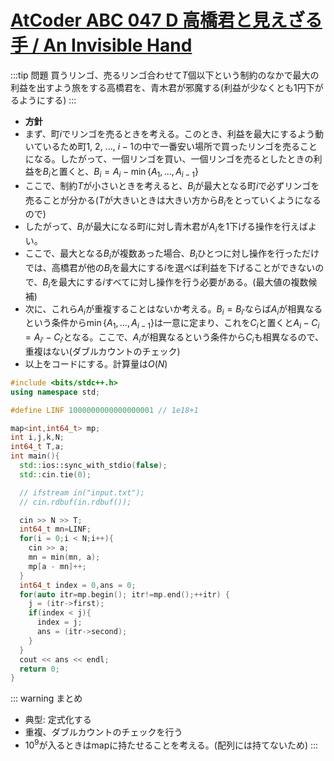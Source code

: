 # [AtCoder ABC 047 D 高橋君と見えざる手 / An Invisible Hand](https://beta.atcoder.jp/contests/abc047/tasks/arc063_b)


:::tip 問題
買うリンゴ、売るリンゴ合わせて$T$個以下という制約のなかで最大の利益を出すよう旅をする高橋君を、青木君が邪魔する(利益が少なくとも$1$円下がるようにする)
:::

- __方針__
- まず、町$i$でリンゴを売るときを考える。このとき、利益を最大にするよう動いているため町$1$, $2$, ..., $i-1$の中で一番安い場所で買ったリンゴを売ることになる。したがって、一個リンゴを買い、一個リンゴを売るとしたときの利益を$B_i$と置くと、$B_i = A_i - \min\{ A_1, ..., A_{i-1} \}$
- ここで、制約$T$が小さいときを考えると、$B_i$が最大となる町$i$で必ずリンゴを売ることが分かる($T$が大きいときは大きい方から$B_i$をとっていくようになるので)
- したがって、$B_i$が最大になる町$i$に対し青木君が$A_i$を1下げる操作を行えばよい。
- ここで、最大となる$B_i$が複数あった場合、$B_i$ひとつに対し操作を行っただけでは、高橋君が他の$B_i$を最大にする$i$を選べば利益を下げることができないので、$B_i$を最大にする$i$すべてに対し操作を行う必要がある。(最大値の複数候補)
- 次に、これら$A_i$が重複することはないか考える。$B_i = B_{i'}$ならば$A_i$が相異なるという条件から$\min\{ A_1, ..., A_{i-1} \}$は一意に定まり、これを$C_i$と置くと$A_i - C_i = A_{i'} - C_{i'}$となる。ここで、$A_i$が相異なるという条件から$C_i$も相異なるので、重複はない(ダブルカウントのチェック)
- 以上をコードにする。計算量は$O(N)$

```cpp
#include <bits/stdc++.h>
using namespace std;

#define LINF 1000000000000000001 // 1e18+1

map<int,int64_t> mp;
int i,j,k,N;
int64_t T,a;
int main(){
  std::ios::sync_with_stdio(false);
  std::cin.tie(0);

  // ifstream in("input.txt");
  // cin.rdbuf(in.rdbuf());

  cin >> N >> T;
  int64_t mn=LINF;
  for(i = 0;i < N;i++){
    cin >> a;
    mn = min(mn, a);
    mp[a - mn]++;
  }
  int64_t index = 0,ans = 0;
  for(auto itr=mp.begin(); itr!=mp.end();++itr) {
    j = (itr->first);
    if(index < j){
      index = j;
      ans = (itr->second);
    }
  }
  cout << ans << endl;
  return 0;
}

```

::: warning まとめ
- 典型: 定式化する
- 重複、ダブルカウントのチェックを行う
- $10^9$が入るときはmapに持たせることを考える。(配列には持てないため)
:::
